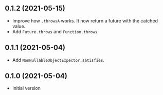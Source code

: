## 0.1.2 (2021-05-15)

- Improve how `.throwsA` works. It now return a future with the catched value.
- Add `Future.throws` and `Function.throws`.

## 0.1.1 (2021-05-04)

- Add `NonNullableObjectExpector.satisfies`.

## 0.1.0 (2021-05-04)

- Initial version
